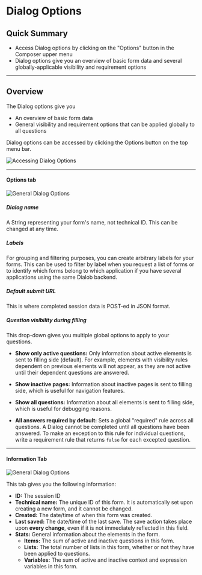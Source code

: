 # Dialog Options

## Quick Summary

* Access Dialog options by clicking on the "Options" button in the Composer upper menu
* Dialog options give you an overview of basic form data and several globally-applicable visibility and requirement options

---

## Overview  

The Dialog options give you 

* An overview of basic form data
* General visibility and requirement options that can be applied globally to all questions

Dialog options can be accessed by clicking the Options button on the top menu bar.

![Accessing Dialog Options](optionsandsettings/menu-bar.png)

---

#### Options tab

![General Dialog Options](optionsandsettings/dialog-options1.png)

##### Dialog name

A String representing your form's name, not technical ID. This can be changed at any time.

##### Labels

For grouping and filtering purposes, you can create arbitrary labels for your forms.  This can be used to filter by label when you request a list of forms or to identify which forms belong to which application if you have several applications using the same Dialob backend.

##### Default submit URL

This is where completed session data is POST-ed in JSON format.

##### Question visibility during filling

This drop-down gives you multiple global options to apply to your questions.

* **Show only active questions:** Only information about active elements is sent to filling side (default). For example, elements with visibility rules dependent on previous elements will not appear, as they are not active until their dependent questions are answered.

* **Show inactive pages:** Information about inactive pages is sent to filling side, which is useful for navigation features.  

* **Show all questions:** Information about all elements is sent to filling side, which is useful for debugging reasons.

* **All answers required by default:**  Sets a global "required" rule across all questions. A Dialog cannot be completed until all questions have been answered. To make an exception to this rule for individual questions, write a requirement rule that returns `false` for each excepted question.

---

#### Information Tab

![General Dialog Options](optionsandsettings/dialog-options3.png)

This tab gives you the following information:

* **ID:** The session ID
* **Technical name:** The unique ID of this form. It is automatically set upon creating a new form, and it cannot be changed.
* **Created:** The date/time of when this form was created.
* **Last saved:** The date/time of the last save. The save action takes place upon **every change**, even if it is not immediately reflected in this field.
* **Stats:** General information about the elements in the form.
  * **Items:** The sum of active and inactive questions in this form.
  * **Lists:** The total number of lists in this form, whether or not they have been applied to questions.
  * **Variables:** The sum of active and inactive context and expression variables in this form.
